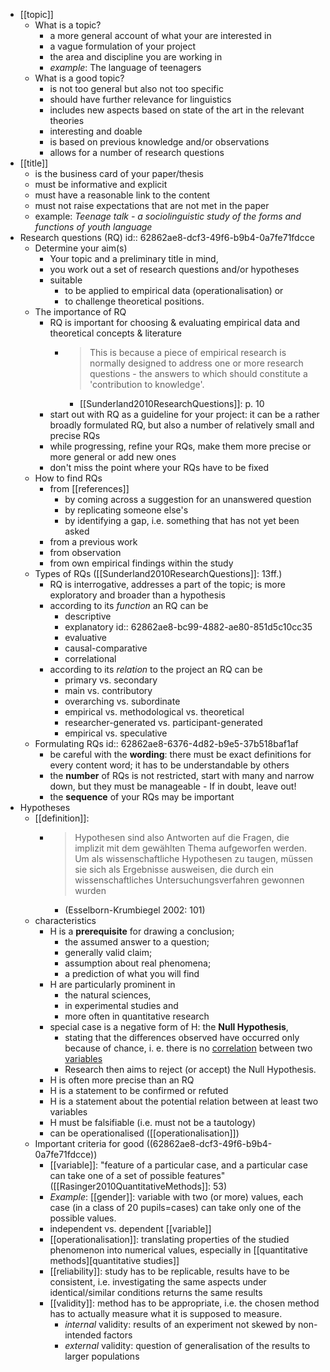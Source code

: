 - [[topic]]
	- What is a topic?
		- a more general account of what your are interested in
		- a vague formulation of your project
		- the area and discipline you are working in
		- *example*: The language of teenagers
	- What is a good topic?
		- is not too general but also not too specific
		- should have further relevance for linguistics
		- includes new aspects based on state of the art in the relevant theories
		- interesting and doable
		- is based on previous knowledge and/or observations
		- allows for a number of research questions
- [[title]]
	- is the business card of your paper/thesis
	- must be informative and explicit
	- must have a reasonable link to the content
	- must not raise expectations that are not met in the paper
	- example: *Teenage talk - a sociolinguistic study of the forms and functions of youth language*
- Research questions (RQ)
  id:: 62862ae8-dcf3-49f6-b9b4-0a7fe71fdcce
	- Determine your aim(s)
		- Your topic and a preliminary title in mind,
		- you work out a set of research questions and/or hypotheses
		- suitable
			- to be applied to empirical data (operationalisation) or
			- to challenge theoretical positions.
	- The importance of RQ
		- RQ is important for choosing & evaluating empirical data and theoretical concepts & literature
			- > This is because a piece of empirical research is normally designed to address one or more research questions - the answers to which should constitute a 'contribution to knowledge'.
				- [[Sunderland2010ResearchQuestions]]: p. 10
		- start out with RQ as a guideline for your project: it can be a rather broadly formulated RQ, but also a number of relatively small and precise RQs
		- while progressing, refine your RQs, make them more precise or more general or add new ones
		- don't miss the point where your RQs have to be fixed
	- How to find RQs
		- from [[references]]
			- by coming across a suggestion for an unanswered question
			- by replicating someone else's
			- by identifying a gap, i.e. something that has not yet been asked
		- from a previous work
		- from observation
		- from own empirical findings within the study
	- Types of RQs ([[Sunderland2010ResearchQuestions]]: 13ff.)
		- RQ is interrogative, addresses a part of the topic; is more exploratory and broader than a hypothesis
		- according to its *function* an RQ can be
			- descriptive
			- explanatory
			              id:: 62862ae8-bc99-4882-ae80-851d5c10cc35
			- evaluative
			- causal-comparative
			- correlational
		- according to its *relation* to the project an RQ can be
			- primary vs. secondary
			- main vs. contributory
			- overarching vs. subordinate
			- empirical vs. methodological vs. theoretical
			- researcher-generated vs. participant-generated
			- empirical vs. speculative
	- Formulating RQs
	  id:: 62862ae8-6376-4d82-b9e5-37b518baf1af
		- be careful with the **wording**: there must be exact definitions for every content word; it has to be understandable by others
		- the **number** of RQs is not restricted, start with many and narrow down, but they must be manageable - If in doubt, leave out!
		- the **sequence** of your RQs may be important
- Hypotheses
	- [[definition]]:
		- > Hypothesen sind also Antworten auf die Fragen, die implizit mit dem gewählten Thema aufgeworfen werden. Um als wissenschaftliche Hypothesen zu taugen, müssen sie sich als Ergebnisse ausweisen, die durch ein wissenschaftliches Untersuchungsverfahren gewonnen wurden
			- (Esselborn-Krumbiegel 2002: 101)
	- characteristics
		- H is a **prerequisite** for drawing a conclusion;
			- the assumed answer to a question;
			- generally valid claim;
			- assumption about real phenomena;
			- a prediction of what you will find
		- H are particularly prominent in
			- the natural sciences,
			- in experimental studies and
			- more often in quantitative research
		- special case is a negative form of H: the **Null Hypothesis**,
			- stating that the differences observed have occurred only because of chance, i. e. there is no [correlation]([[correlation]]) between two [variables]([[variable]])
			- Research then aims to reject (or accept) the Null Hypothesis.
		- H is often more precise than an RQ
		- H is a statement to be confirmed or refuted
		- H is a statement about the potential relation between at least two variables
		- H must be falsifiable (i.e. must not be a tautology)
		- can be operationalised ([[operationalisation]])
	- Important criteria for good ((62862ae8-dcf3-49f6-b9b4-0a7fe71fdcce))
		- [[variable]]: "feature of a particular case, and a particular case can take one of a set of possible features" ([[Rasinger2010QuantitativeMethods]]: 53)
		- *Example*: [[gender]]: variable with two (or more) values, each case (in a class of 20 pupils=cases) can take only one of the possible values.
		- independent vs. dependent [[variable]]
		- [[operationalisation]]: translating properties of the studied phenomenon into numerical values, especially in [[quantitative methods][quantitative studies]]
		- [[reliability]]: study has to be replicable, results have to be consistent, i.e. investigating the same aspects under identical/similar conditions returns the same results
		- [[validity]]: method has to be appropriate, i.e. the chosen method has to actually measure what it is supposed to measure.
			- *internal* validity: results of an experiment not skewed by non-intended factors
			- *external* validity: question of generalisation of the results to larger populations